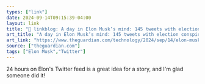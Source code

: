 ```yaml
---
types: ["link"]
date: 2024-09-14T09:15:39-04:00
layout: link
title: "🔗 linkblog: A day in Elon Musk’s mind: 145 tweets with election conspiracies and emojis'"
art_title: "A day in Elon Musk’s mind: 145 tweets with election conspiracies and emojis"
art_link: "https://www.theguardian.com/technology/2024/sep/14/elon-musk-tweets-trump-conspiracy"
source: ["theguardian.com"]
tags: ["Elon Musk","Twitter"]
---
```

24 hours on Elon's Twitter feed is a great idea for a story, and I'm glad someone did it!
